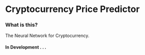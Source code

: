 # **Cryptocurrency Price Predictor**

### What is this?
The Neural Network for Cryptocurrency.

#### In Development . . .
